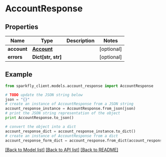 # AccountResponse


## Properties
Name | Type | Description | Notes
------------ | ------------- | ------------- | -------------
**account** | [**Account**](Account.md) |  | [optional] 
**errors** | **Dict[str, str]** |  | [optional] 

## Example

```python
from sparkfly_client.models.account_response import AccountResponse

# TODO update the JSON string below
json = "{}"
# create an instance of AccountResponse from a JSON string
account_response_instance = AccountResponse.from_json(json)
# print the JSON string representation of the object
print AccountResponse.to_json()

# convert the object into a dict
account_response_dict = account_response_instance.to_dict()
# create an instance of AccountResponse from a dict
account_response_form_dict = account_response.from_dict(account_response_dict)
```
[[Back to Model list]](../README.md#documentation-for-models) [[Back to API list]](../README.md#documentation-for-api-endpoints) [[Back to README]](../README.md)


